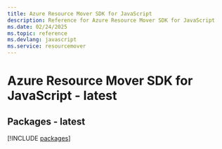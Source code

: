 ```yaml
---
title: Azure Resource Mover SDK for JavaScript
description: Reference for Azure Resource Mover SDK for JavaScript
ms.date: 02/24/2025
ms.topic: reference
ms.devlang: javascript
ms.service: resourcemover
---
```

# Azure Resource Mover SDK for JavaScript - latest
## Packages - latest
[!INCLUDE [packages](resource-mover-index.md)]